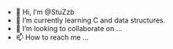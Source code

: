 - 👋 Hi, I’m @StuZzb
- 🌱 I’m currently learning C and data structures.
- 💞️ I’m looking to collaborate on ...
- 📫 How to reach me ...

<!---
StuZzb/StuZzb is a ✨ special ✨ repository because its `README.md` (this file) appears on your GitHub profile.
You can click the Preview link to take a look at your changes.
--->
